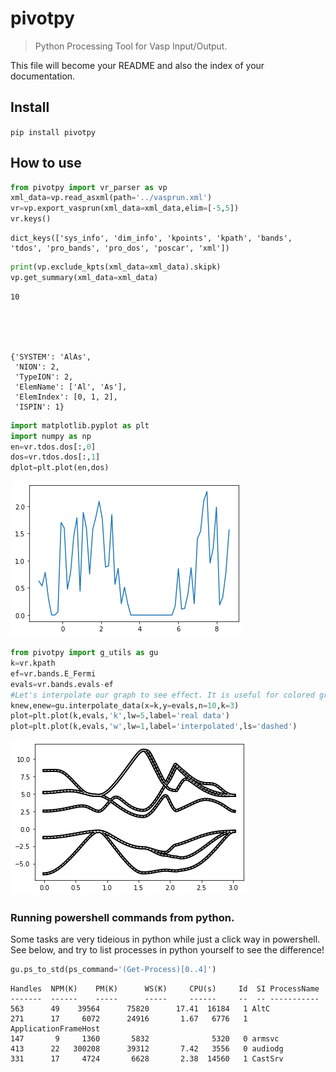 # pivotpy
> Python Processing Tool for Vasp Input/Output.


This file will become your README and also the index of your documentation.

## Install

`pip install pivotpy`

## How to use

```python
from pivotpy import vr_parser as vp
xml_data=vp.read_asxml(path='../vasprun.xml')
vr=vp.export_vasprun(xml_data=xml_data,elim=[-5,5])
vr.keys()
```




    dict_keys(['sys_info', 'dim_info', 'kpoints', 'kpath', 'bands', 'tdos', 'pro_bands', 'pro_dos', 'poscar', 'xml'])



```python
print(vp.exclude_kpts(xml_data=xml_data).skipk)
vp.get_summary(xml_data=xml_data)
```

    10
    




    {'SYSTEM': 'AlAs',
     'NION': 2,
     'TypeION': 2,
     'ElemName': ['Al', 'As'],
     'ElemIndex': [0, 1, 2],
     'ISPIN': 1}



```python
import matplotlib.pyplot as plt
import numpy as np
en=vr.tdos.dos[:,0]
dos=vr.tdos.dos[:,1]
dplot=plt.plot(en,dos)
```


![png](docs/images/output_6_0.png)


```python
from pivotpy import g_utils as gu
k=vr.kpath
ef=vr.bands.E_Fermi
evals=vr.bands.evals-ef
#Let's interpolate our graph to see effect. It is useful for colored graphs.
knew,enew=gu.interpolate_data(x=k,y=evals,n=10,k=3)
plot=plt.plot(k,evals,'k',lw=5,label='real data')
plot=plt.plot(k,evals,'w',lw=1,label='interpolated',ls='dashed')
```


![png](docs/images/output_7_0.png)


### Running powershell commands from python.
Some tasks are very tideious in python while just a click way in powershell. See below, and try to list processes in python yourself to see the difference!

```python
gu.ps_to_std(ps_command='(Get-Process)[0..4]')
```

    Handles  NPM(K)    PM(K)      WS(K)     CPU(s)     Id  SI ProcessName
    -------  ------    -----      -----     ------     --  -- -----------
    563      49    39564      75820      17.41  16184   1 AltC
    271      17     6072      24916       1.67   6776   1 ApplicationFrameHost
    147       9     1360       5832              5320   0 armsvc
    413      22   300208      39312       7.42   3556   0 audiodg
    331      17     4724       6628       2.38  14560   1 CastSrv
    
